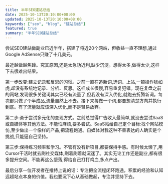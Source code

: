 ```yaml
---
title: 半年SEO建站总结
date: 2025-10-13T20:10:00+08:00
updated: 2025-10-13T20:10:00+08:00
keywords: ["seo", "blog", "建站总结"]
featured: true
summary: "半年SEO建站总结"
---
```


尝试SEO建站做副业已近半年，搭建了将近20个网站，但收益一直不理想,通过Google AdSense只赚了十几美元。

最近越做越焦躁。究其原因,还是太急功近利,缺少沉淀。想得太多,做得太少,这样下去很难出结果。

第一步改变:建立记录和反思的习惯。之前一直在追新词,选词、上站,一顿操作猛如虎,却没有系统地记录、分析、反思。这样成长很慢,容易重复犯错。现在复盘之前的网站,发现很多关键词其实已经有流量了,但我没有深入优化,就跑去折腾新词。每次都只做了个半成品,流量自然上不去。接下来每做一个词,都要想清楚方向并执行到底。有了流量就应该深入优化,而不是轻易放弃。

第二步:勇于尝试多元化的变现方式。之前总觉得广告收入最简单,就没去尝试SaaS或自媒体等其他方法。不能怕麻烦,要多尝试。SaaS站给自己定个目标:找个网站模仿,至少做出一个像样的产品,把流程跑通。自媒体对我这种不善表达的人确实是个挑战,只能逼自己坚持。

第三步:保持练习频率和学习。不管有没有新项目,都要保持手感。有时候太懒了,用Cursor干活时就去刷社交媒体,刷着刷着就沉迷了。其实无论工作还是副业,都有很多提升空间。不能再这么堕落,得给自己打打鸡血,多点产出。

最后分享一位开发者在推特上说的话：专注把全流程闭环跑通，积累的经验和认知远超站点本身的价值。我也要沉下心从基础做起，专注并坚持下去。